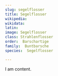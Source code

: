 ```yaml
---
slug: segelflosser
title: Segelflosser
wikipedia: 
wikidata: 
latin:
image: Segelflosser
class: Strahlenflosser
order:  Barschartige
family:  Buntbarsche
species:  Segelflosser

---
```


I am content.
